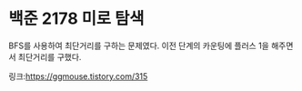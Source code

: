 # 백준 2178 미로 탐색

BFS를 사용하여 최단거리를 구하는 문제였다. 이전 단계의 카운팅에 플러스 1을 해주면서 최단거리를 구했다.<br>

링크:https://ggmouse.tistory.com/315
